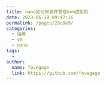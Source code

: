```yaml
---
title: nano如何安装并管理kvm虚拟机
date: 2023-06-19 09:47:16
permalink: /pages/28c8e9/
categories:
  - 运维
  - vm
  - nano
tags:
  - 
author: 
  name: fovegage
  link: https://github.com/fovegage
---
```

